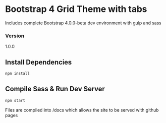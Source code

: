 # Bootstrap 4 Grid Theme with tabs

Includes complete Bootstrap 4.0.0-beta dev environment with gulp and sass

### Version

1.0.0

## Install Dependencies

```bash
npm install
```

## Compile Sass & Run Dev Server

```bash
npm start
```

Files are compiled into /docs which allows the site to be served with github pages
